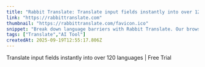 ```yaml
---
title: "Rabbit Translate: Translate input fields instantly into over 120 languages | Free Trial"
link: "https://rabbittranslate.com"
thumbnail: "https://rabbittranslate.com/favicon.ico"
snippet: "Break down language barriers with Rabbit Translate. Our browser extension offers easy, on-the-fly translation for any input box, supporting over 120 languages for global communication."
tags: ["Translate","AI Tool"]
createdAt: 2025-09-19T12:55:17.806Z
---
```

Translate input fields instantly into over 120 languages | Free Trial
